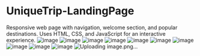 # UniqueTrip-LandingPage
 Responsive web page with navigation, welcome section, and popular destinations. Uses HTML, CSS, and JavaScript for an interactive experience.
![image](https://github.com/Thealaskage/UniqueTrip-LandingPage/assets/91036361/68db2122-420c-4534-979b-b6aab08aa254)
![image](https://github.com/Thealaskage/UniqueTrip-LandingPage/assets/91036361/a95b7299-b2cc-4c8b-9b52-61b8010755b2)
![image](https://github.com/Thealaskage/UniqueTrip-LandingPage/assets/91036361/a781c284-529d-424a-b2de-97dd5f4ff702)
![image](https://github.com/Thealaskage/UniqueTrip-LandingPage/assets/91036361/bcc370c9-395a-4698-a796-d6c4ede2d22e)
![image](https://github.com/Thealaskage/UniqueTrip-LandingPage/assets/91036361/5c868db5-9bf1-4265-81f1-d326094799e5)
![image](https://github.com/Thealaskage/UniqueTrip-LandingPage/assets/91036361/38907b2d-52f9-4a9c-8106-39e4d18368dd)
![image](https://github.com/Thealaskage/UniqueTrip-LandingPage/assets/91036361/138ff08c-343b-4608-99ca-32f0acf9bc11)
![image](https://github.com/Thealaskage/UniqueTrip-LandingPage/assets/91036361/082bba0d-4465-4415-9af6-3c2f29823a20)
![image](https://github.com/Thealaskage/UniqueTrip-LandingPage/assets/91036361/cab647be-ffe9-412b-8260-5c933263c91f)
![image](https://github.com/Thealaskage/UniqueTrip-LandingPage/assets/91036361/6374deb6-0fe8-4a8c-8b9c-6ca01af453a6)
![Uploading image.png…]()

